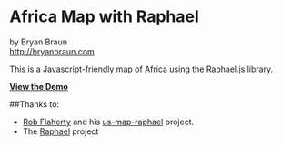 Africa Map with Raphael
=======================
by Bryan Braun   
http://bryanbraun.com


This is a Javascript-friendly map of Africa using the Raphael.js library.

**[View the Demo](http://bryanbr4un.github.com/africa-map-raphael/)**

##Thanks to:
- [Rob Flaherty](https://github.com/robflaherty) and his [us-map-raphael](https://github.com/robflaherty/us-map-raphael) project.
- The [Raphael](http://raphaeljs.com) project
